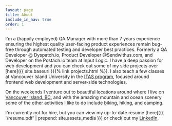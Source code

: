 ```yaml
---
layout: page
title: About
include_in_nav: true
order: 1
---
```


I'm a (happily employed) QA Manager with more than 7 years experience ensuring the highest quality user-facing product experiences remain bug-free through automated testing and developer best practices. Formerly a QA Developer @ Dyspatch.io, Product Developer @Sendwithus.com, and Developer on the Postach.io team at Input Logic. I have a deep passion for web development and you can check out some of my side projects over [here]({{ site.baseurl }}{% link projects.html %}). I also teach a few classes at Vancouver Island University in the [ITAS program](https://itas.ca), focused around frontend web development and server-side technologies.

On the weekends I venture out to beautiful locations around where I live on [Vancouver Island, BC](https://www.google.ca/maps/@49.7879305,-125.7618705,8z), and with the amazing mountain and ocean scenery some of the other activities I like to do include biking, hiking, and camping.

I'm currently not for hire, but you can view my up-to-date resume [here]({{ '/resume.pdf' | prepend: site.assets_media }}) or check out my [LinkedIn](https://www.linkedin.com/in/brandonb927/).
